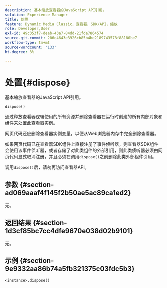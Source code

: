 ```yaml
---
description: 基本缩放查看器的JavaScript API引用。
solution: Experience Manager
title: 处置
feature: Dynamic Media Classic，查看器，SDK/API，缩放
role: Developer,User
exl-id: 49c353f7-deab-43a7-84dd-21fda7864574
source-git-commit: 206e4643e3926cb85b4be2189743578f88180be7
workflow-type: tm+mt
source-wordcount: '133'
ht-degree: 3%

---
```


# 处置{#dispose}

基本缩放查看器的JavaScript API引用。

`dispose()`

通过释放查看器逻辑使用的所有资源并删除查看器在运行时创建的所有内部对象和组件来处置此查看器实例。

网页代码还应删除查看器实例变量，以便从Web浏览器内存中完全删除查看器。

如果网页代码已在查看器SDK组件上直接注册了事件侦听器，则查看器SDK组件会使用该事件侦听器，或者存储了对此类组件的外部引用，则此类侦听器必须由网页代码显式取消注册，并且必须在调用`dispose()`之前删除此类外部组件引用。

调用`dispose()`后，请勿再访问查看器API。

## 参数 {#section-ad069aaaf4f145f2b50ae5ac89ca1ed2}

无。

## 返回结果 {#section-1d3cf85bc7cc4dfe9670e038d02b9101}

无。

## 示例 {#section-9e9332aa86b74a5fb321375c03fdc5b3}

```
<instance>.dispose()
```
